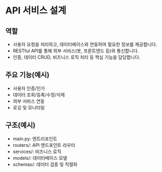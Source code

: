 # API 서비스 설계

## 역할
- 사용자 요청을 처리하고, 데이터베이스와 연동하여 필요한 정보를 제공합니다.
- RESTful API를 통해 외부 서비스(봇, 프론트엔드 등)와 통신합니다.
- 인증, 데이터 CRUD, 비즈니스 로직 처리 등 핵심 기능을 담당합니다.

## 주요 기능(예시)
- 사용자 인증/인가
- 데이터 조회/등록/수정/삭제
- 외부 서비스 연동
- 로깅 및 모니터링

## 구조(예시)
- main.py: 엔트리포인트
- routers/: API 엔드포인트 라우터
- services/: 비즈니스 로직
- models/: 데이터베이스 모델
- schemas/: 데이터 검증 및 직렬화 